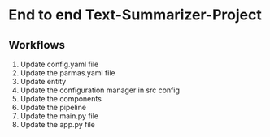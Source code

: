 # End to end Text-Summarizer-Project

## Workflows

1. Update config.yaml file
2. Update the parmas.yaml file
3. Update entity
4. Update the configuration manager in src config
5. Update the components
6. Update the pipeline
7. Update the main.py file
8. Update the app.py file
